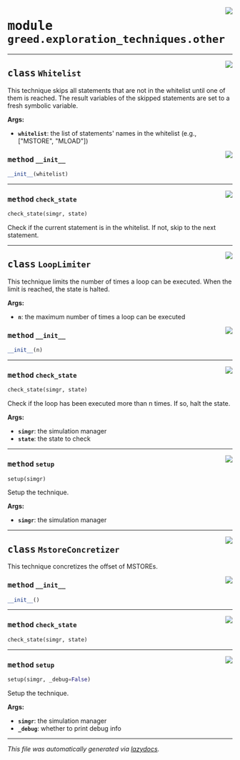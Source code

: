 <!-- markdownlint-disable -->

<a href="https://github.com/ucsb-seclab/greed/tree/main/greed/exploration_techniques/other.py#L0"><img align="right" style="float:right;" src="https://img.shields.io/badge/-source-cccccc?style=flat-square"></a>

# <kbd>module</kbd> `greed.exploration_techniques.other`






---

<a href="https://github.com/ucsb-seclab/greed/tree/main/greed/exploration_techniques/other.py#L12"><img align="right" style="float:right;" src="https://img.shields.io/badge/-source-cccccc?style=flat-square"></a>

## <kbd>class</kbd> `Whitelist`
This technique skips all statements that are not in the whitelist until one of them is reached. The result variables of the skipped statements are set to a fresh symbolic variable. 

**Args:**
 
 - <b>`whitelist`</b>:  the list of statements' names in the whitelist (e.g., ["MSTORE", "MLOAD"]) 

<a href="https://github.com/ucsb-seclab/greed/tree/main/greed/exploration_techniques/other.py#L19"><img align="right" style="float:right;" src="https://img.shields.io/badge/-source-cccccc?style=flat-square"></a>

### <kbd>method</kbd> `__init__`

```python
__init__(whitelist)
```








---

<a href="https://github.com/ucsb-seclab/greed/tree/main/greed/exploration_techniques/other.py#L23"><img align="right" style="float:right;" src="https://img.shields.io/badge/-source-cccccc?style=flat-square"></a>

### <kbd>method</kbd> `check_state`

```python
check_state(simgr, state)
```

Check if the current statement is in the whitelist. If not, skip to the next statement. 


---

<a href="https://github.com/ucsb-seclab/greed/tree/main/greed/exploration_techniques/other.py#L37"><img align="right" style="float:right;" src="https://img.shields.io/badge/-source-cccccc?style=flat-square"></a>

## <kbd>class</kbd> `LoopLimiter`
This technique limits the number of times a loop can be executed. When the limit is reached, the state is halted. 

**Args:**
 
 - <b>`n`</b>:  the maximum number of times a loop can be executed 

<a href="https://github.com/ucsb-seclab/greed/tree/main/greed/exploration_techniques/other.py#L44"><img align="right" style="float:right;" src="https://img.shields.io/badge/-source-cccccc?style=flat-square"></a>

### <kbd>method</kbd> `__init__`

```python
__init__(n)
```








---

<a href="https://github.com/ucsb-seclab/greed/tree/main/greed/exploration_techniques/other.py#L57"><img align="right" style="float:right;" src="https://img.shields.io/badge/-source-cccccc?style=flat-square"></a>

### <kbd>method</kbd> `check_state`

```python
check_state(simgr, state)
```

Check if the loop has been executed more than n times. If so, halt the state. 

**Args:**
 
 - <b>`simgr`</b>:  the simulation manager 
 - <b>`state`</b>:  the state to check 

---

<a href="https://github.com/ucsb-seclab/greed/tree/main/greed/exploration_techniques/other.py#L48"><img align="right" style="float:right;" src="https://img.shields.io/badge/-source-cccccc?style=flat-square"></a>

### <kbd>method</kbd> `setup`

```python
setup(simgr)
```

Setup the technique. 

**Args:**
 
 - <b>`simgr`</b>:  the simulation manager 


---

<a href="https://github.com/ucsb-seclab/greed/tree/main/greed/exploration_techniques/other.py#L72"><img align="right" style="float:right;" src="https://img.shields.io/badge/-source-cccccc?style=flat-square"></a>

## <kbd>class</kbd> `MstoreConcretizer`
This technique concretizes the offset of MSTOREs. 

<a href="https://github.com/ucsb-seclab/greed/tree/main/greed/exploration_techniques/other.py#L76"><img align="right" style="float:right;" src="https://img.shields.io/badge/-source-cccccc?style=flat-square"></a>

### <kbd>method</kbd> `__init__`

```python
__init__()
```








---

<a href="https://github.com/ucsb-seclab/greed/tree/main/greed/exploration_techniques/other.py#L140"><img align="right" style="float:right;" src="https://img.shields.io/badge/-source-cccccc?style=flat-square"></a>

### <kbd>method</kbd> `check_state`

```python
check_state(simgr, state)
```





---

<a href="https://github.com/ucsb-seclab/greed/tree/main/greed/exploration_techniques/other.py#L93"><img align="right" style="float:right;" src="https://img.shields.io/badge/-source-cccccc?style=flat-square"></a>

### <kbd>method</kbd> `setup`

```python
setup(simgr, _debug=False)
```

Setup the technique. 

**Args:**
 
 - <b>`simgr`</b>:  the simulation manager 
 - <b>`_debug`</b>:  whether to print debug info 




---

_This file was automatically generated via [lazydocs](https://github.com/ml-tooling/lazydocs)._
